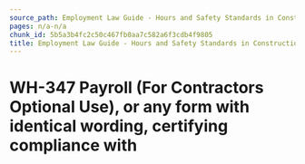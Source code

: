 ```yaml
---
source_path: Employment Law Guide - Hours and Safety Standards in Construction Contracts.md
pages: n/a-n/a
chunk_id: 5b5a3b4fc2c50c467fb0aa7c582a6f3cdb4f9805
title: Employment Law Guide - Hours and Safety Standards in Construction Contracts
---
```

# WH-347 Payroll (For Contractors Optional Use), or any form with identical wording, certifying compliance with

